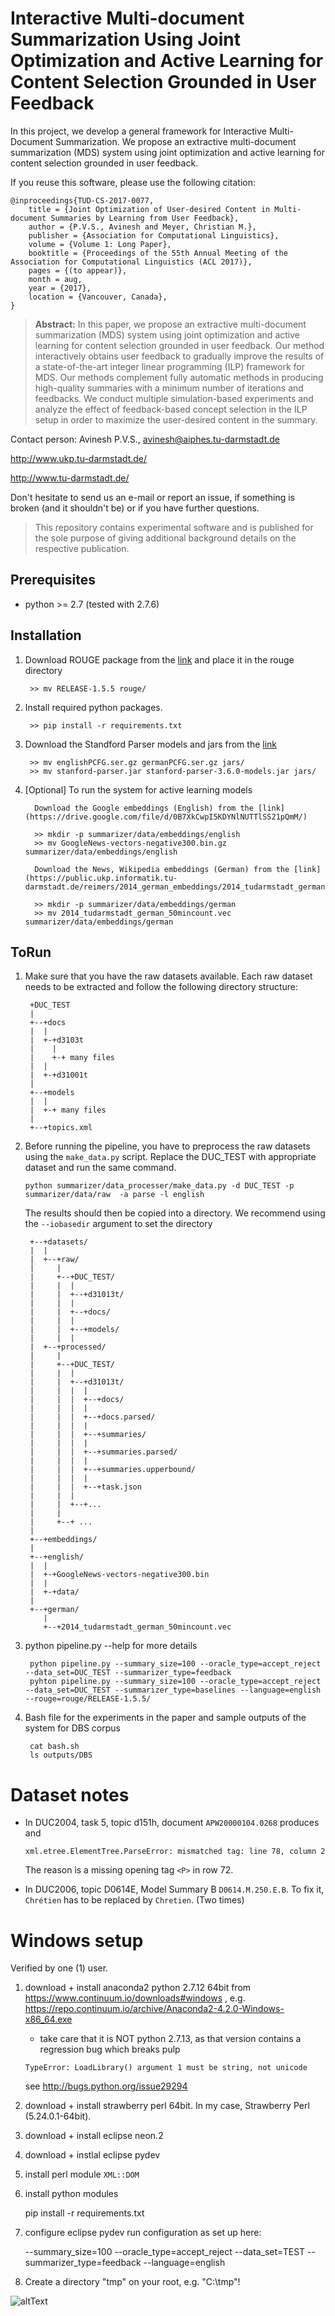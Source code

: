 # Interactive Multi-document Summarization Using Joint Optimization and Active Learning for Content Selection Grounded in User Feedback

In this project, we develop a general framework for Interactive Multi-Document Summarization. We propose an extractive multi-document summarization (MDS) system using joint optimization and active learning for content selection grounded in user feedback.

If you reuse this software, please use the following citation:

```
@inproceedings{TUD-CS-2017-0077,
    title = {Joint Optimization of User-desired Content in Multi-document Summaries by Learning from User Feedback},
    author = {P.V.S., Avinesh and Meyer, Christian M.},
    publisher = {Association for Computational Linguistics},
    volume = {Volume 1: Long Paper},
    booktitle = {Proceedings of the 55th Annual Meeting of the Association for Computational Linguistics (ACL 2017)},
    pages = {(to appear)},
    month = aug,
    year = {2017},
    location = {Vancouver, Canada},
}
```
> **Abstract:** In this paper, we propose an extractive multi-document summarization (MDS) system using joint optimization and active learning for content selection grounded in user feedback. Our method   interactively obtains user feedback to gradually improve the results of a state-of-the-art integer linear programming (ILP) framework for MDS. Our methods complement fully automatic methods in producing   high-quality summaries with a minimum number of iterations and feedbacks. We conduct multiple simulation-based experiments and analyze the effect of feedback-based concept selection in the ILP setup in    order to maximize the user-desired content in the summary.

Contact person: Avinesh P.V.S., avinesh@aiphes.tu-darmstadt.de

http://www.ukp.tu-darmstadt.de/

http://www.tu-darmstadt.de/

Don't hesitate to send us an e-mail or report an issue, if something is broken (and it shouldn't be) or if you have further questions.

> This repository contains experimental software and is published for the sole purpose of giving additional background details on the respective publication. 


Prerequisites
-------------

* python >= 2.7 (tested with 2.7.6)

Installation
------------

1. Download ROUGE package from the [link](https://www.isi.edu/licensed-sw/see/rouge/) and place it in the rouge directory 

        >> mv RELEASE-1.5.5 rouge/
        

2. Install required python packages.

        >> pip install -r requirements.txt
        
3. Download the Standford Parser models and jars from the [link](https://nlp.stanford.edu/software/lex-parser.shtml)
	
		>> mv englishPCFG.ser.gz germanPCFG.ser.gz jars/
		>> mv stanford-parser.jar stanford-parser-3.6.0-models.jar jars/		
        
4. [Optional] To run the system for active learning models

		 Download the Google embeddings (English) from the [link](https://drive.google.com/file/d/0B7XkCwpI5KDYNlNUTTlSS21pQmM/)
		 
		 >> mkdir -p summarizer/data/embeddings/english
		 >> mv GoogleNews-vectors-negative300.bin.gz summarizer/data/embeddings/english
		 
		 Download the News, Wikipedia embeddings (German) from the [link](https://public.ukp.informatik.tu-darmstadt.de/reimers/2014_german_embeddings/2014_tudarmstadt_german_50mincount.vec)
		 
		 >> mkdir -p summarizer/data/embeddings/german
		 >> mv 2014_tudarmstadt_german_50mincount.vec summarizer/data/embeddings/german
		 
		 
ToRun
-------

1. Make sure that you have the raw datasets available. Each raw dataset needs to be extracted and follow the following directory structure:       

        +DUC_TEST
        |
        +--+docs
        |  |
        |  +-+d3103t
        |    | 
        |    +-+ many files
        |  |
        |  +-+d31001t
        |
        +--+models
        |  |
        |  +-+ many files
        |
        +--+topics.xml


2. Before running the pipeline, you have to preprocess the raw datasets using the `make_data.py` script. Replace the DUC_TEST with appropriate dataset and run the same command.
    
       python summarizer/data_processer/make_data.py -d DUC_TEST -p summarizer/data/raw  -a parse -l english

   The results should then be copied into a directory. We recommend using the `--iobasedir` argument to set the directory
 
        +--+datasets/
        |  |
        |  +--+raw/
        |     |
        |     +--+DUC_TEST/
        |     |  |
        |     |  +--+d31013t/	 
        |     |  |
        |     |  +--+docs/
        |     |  |
        |     |  +--+models/
        |     |  |
        |  +--+processed/
        |     |
        |     +--+DUC_TEST/
        |     |  |
        |     |  +--+d31013t/
        |     |  |  |
        |     |  |  +--+docs/
        |     |  |  |
        |     |  |  +--+docs.parsed/
        |     |  |  |
        |     |  |  +--+summaries/
        |     |  |  |
        |     |  |  +--+summaries.parsed/
        |     |  |  |
        |     |  |  +--+summaries.upperbound/
        |     |  |  |
        |     |  |  +--+task.json
        |     |  |
        |     |  +--+...
        |     |
        |     +--+ ...
        |
        +--+embeddings/
        |
        +--+english/
        |  |
        |  +-+GoogleNews-vectors-negative300.bin
        |  |
        |  +-+data/
        |
        +--+german/
           |
           +--+2014_tudarmstadt_german_50mincount.vec


	   

3. python pipeline.py --help for more details
    
        python pipeline.py --summary_size=100 --oracle_type=accept_reject --data_set=DUC_TEST --summarizer_type=feedback
        pyhton pipeline.py --summary_size=100 --oracle_type=accept_reject --data_set=DUC_TEST --summarizer_type=baselines --language=english --rouge=rouge/RELEASE-1.5.5/

4. Bash file for the experiments in the paper and sample outputs of the system for DBS corpus
        
        cat bash.sh
        ls outputs/DBS

Dataset notes
=============

* In DUC2004, task 5, topic d151h, document `APW20000104.0268` produces and
     
      xml.etree.ElementTree.ParseError: mismatched tag: line 78, column 2

    The reason is a missing opening tag `<P>` in row 72.

* In DUC2006, topic D0614E, Model Summary B `D0614.M.250.E.B`. To fix it, `Chrétien` has to be replaced by `Chretien`. (Two times)

        
Windows setup
=============

Verified by one (1) user.

1. download + install anaconda2 python 2.7.12 64bit from https://www.continuum.io/downloads#windows , e.g. https://repo.continuum.io/archive/Anaconda2-4.2.0-Windows-x86_64.exe
   * take care that it is NOT python 2.7.13, as that version contains a regression bug which breaks pulp
    
    ``TypeError: LoadLibrary() argument 1 must be string, not unicode``
    
    see http://bugs.python.org/issue29294
    
1. download + install strawberry perl 64bit. In my case, Strawberry Perl (5.24.0.1-64bit).
1. download + install eclipse neon.2
1. download + instlal eclipse pydev
1. install perl module `XML::DOM`
1. install python modules

	pip install -r requirements.txt
  
1. configure eclipse pydev run configuration as set up here: 
      
      --summary_size=100 --oracle_type=accept_reject --data_set=TEST --summarizer_type=feedback --language=english
 
1. Create a directory "tmp" on your root, e.g. "C:\tmp"!


![altText][pydev-windows]




[pydev-windows]: docs/windows-eclipse-pydev-run-config.png "Run configuration for windows"
